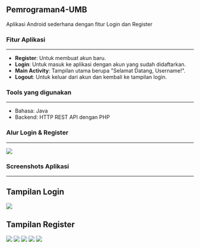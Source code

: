 ## Pemrograman4-UMB
Aplikasi Android sederhana dengan fitur Login dan Register

### Fitur Aplikasi
---
- **Register**: Untuk membuat akun baru.
- **Login**: Untuk masuk ke aplikasi dengan akun yang sudah didaftarkan.
- **Main Activity**: Tampilan utama berupa "Selamat Datang, Username!".
- **Logout**: Untuk keluar dari akun dan kembali ke tampilan login.

### Tools yang digunakan
---
- Bahasa: Java
- Backend: HTTP REST API dengan PHP

### Alur Login & Register
---
<img src="screenshots/uts-pemrograman-4.png" />

### Screenshots Aplikasi
---
Tampilan Login
---
<img src="screenshots/login.png" />                  

Tampilan Register
---
<img src="screenshots/regis-pass-less-6.png" />       <img src="screenshots/regis-email-not-valid.png" />
<img src="screenshots/regis-work-1.png" />            <img src="screenshots/regis-work-2.png" />
<img src="screenshots/regis-usn-used.png" />


